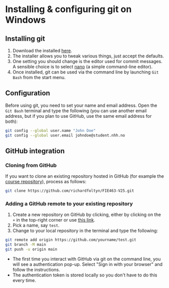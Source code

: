 # Installing & configuring git on Windows

## Installing git

1. Download the installed [here](https://git-scm.com/download/win).
2. The installer allows you to tweak various things, just accept the defaults.
3. One setting you should change is the editor used for commit messages.
  A sensible choice is to select [nano](https://www.howtogeek.com/42980/the-beginners-guide-to-nano-the-linux-command-line-text-editor/) 
  (a simple command-line editor).
4. Once installed, git can be used via the command line by 
    launching `Git Bash` from the start menu.


## Configuration

Before using git, you need to set your name and email address. 
Open the `Git Bash` terminal
and type the following (you can use another email address, but if 
you plan to use GitHub, use the same email address for both):

```bash
git config --global user.name "John Doe"
git config --global user.email johndoe@student.nhh.no
```


## GitHub integration


### Cloning from GitHub

If you want to clone an existing repository hosted in GitHub (for example the [course 
repository](https://github.com/richardfoltyn/FIE463-V25)), process as follows:
```bash
git clone https://github.com/richardfoltyn/FIE463-V25.git
```

### Adding a GitHub remote to your existing repository

1.  Create a new repository on GitHub by clicking, either by clicking 
    on the `+` in the top-right corner or use [this link](https://github.com/new).
2.  Pick a name, say `test`.
3.  Change to your local repository in the terminal and type the following:
```bash
git remote add origin https://github.com/yourname/test.git
git branch -M main
git push -u origin main
```

- The first time you interact with GitHub via git on the command line, 
    you will see a authentication pop-up. Select "Sign in with your browser"
    and follow the instructions.
- The authentication token is stored locally so you don't have to do this every time.